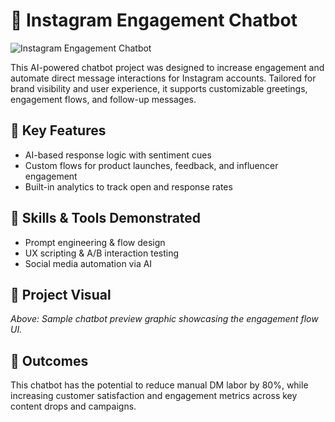 # 🤖 Instagram Engagement Chatbot

![Instagram Engagement Chatbot](https://raw.githubusercontent.com/josephmbryantjr123/josephmbryantjr-portfolio/main/projects/Instagram%20Engagement%20Chatbot/instagram_engagement_chatbot_hero.png)

This AI-powered chatbot project was designed to increase engagement and automate direct message interactions for Instagram accounts. Tailored for brand visibility and user experience, it supports customizable greetings, engagement flows, and follow-up messages.

## 📌 Key Features
- AI-based response logic with sentiment cues
- Custom flows for product launches, feedback, and influencer engagement
- Built-in analytics to track open and response rates

## 🧠 Skills & Tools Demonstrated
- Prompt engineering & flow design
- UX scripting & A/B interaction testing
- Social media automation via AI

## 📸 Project Visual
*Above: Sample chatbot preview graphic showcasing the engagement flow UI.*

## 🔗 Outcomes
This chatbot has the potential to reduce manual DM labor by 80%, while increasing customer satisfaction and engagement metrics across key content drops and campaigns.
